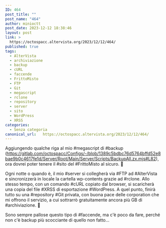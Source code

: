 ```yaml
---
ID: 464
post_title: ""
post_name: "464"
author: minioctt
post_date: 2023-12-12 18:38:46
layout: post
link: >
  https://octospacc.altervista.org/2023/12/12/464/
published: true
tags:
  - AlterVista
  - archiviazione
  - backup
  - cURL
  - faccende
  - FrittoMisto
  - FTP
  - Git
  - megascript
  - rclone
  - repository
  - server
  - sito
  - WordPress
  - XRSS
categories:
  - Senza categoria
canonical_url:   https://octospacc.altervista.org/2023/12/12/464/
---
```

<!-- wp:paragraph -->
<p>Aggiungendo qualche riga al mio #megascript di #backup (<a href="https://gitlab.com/octospacc/Configs/-/blob/1389c5bdbc76d5764bffd52e8bae9b0c4617fe1d/Server/Root/Main/Server/Scripts/BackupAll.zx.mjs#L82">https://gitlab.com/octospacc/Configs/-/blob/1389c5bdbc76d5764bffd52e8bae9b0c4617fe1d/Server/Root/Main/Server/Scripts/BackupAll.zx.mjs#L82</a>), ora dovrei poter tenere il #sito del #FrittoMisto al sicuro. 🍳</p>
<!-- /wp:paragraph -->

<!-- wp:paragraph -->
<p>Ogni notte o quando è, il mio #server si collegherà via #FTP ad #AlterVista e sincronizzerà in locale la cartella wp-contents grazie ad #rclone. Allo stesso tempo, con un comando #cURL copiato dal browser, si scaricherà una copia del file #XRSS di esportazione #WordPress. A quel punto, finirà tutto su una #repository #Git privata, con buona pace delle corporation che mi offrono il servizio, a cui sottrarrò gratuitamente ancora più GB di #archiviazione. 💾</p>
<!-- /wp:paragraph -->

<!-- wp:paragraph -->
<p>Sono sempre pallose questo tipo di #faccende, ma c'è poco da fare, perché non c'è backup più scocciante di quello non fatto...</p>
<!-- /wp:paragraph -->